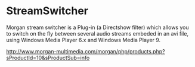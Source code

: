 # StreamSwitcher
Morgan stream switcher is a Plug-in (a Directshow filter) which allows you to switch on the fly between several audio streams embeded in an avi file, using Windows Media Player 6.x and Windows Media Player 9.

http://www.morgan-multimedia.com/morgan/php/products.php?sProductId=10&sProductSub=info
